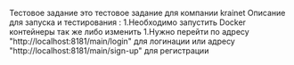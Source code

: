 Тестовое задание 
это тестовое задание для компании krainet 
Описание для запуска и тестирования :
1.Необходимо запустить Docker контейнеры так же либо изменить
1.Нужно перейти по адресу "http://localhost:8181/main/login" для логинации или адресу "http://localhost:8181/main/sign-up" для регистрации 
